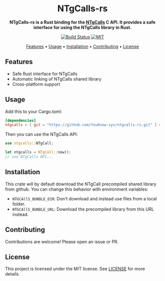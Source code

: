 <h1 align="center">NTgCalls-rs</h1>

<p align="center">
  <b>NTgCalls-rs is a Rust binding for the <a href="https://github.com/pytgcalls/ntgcalls">NTgCalls</a> C API. It provides a safe interface for using the NTgCalls library in Rust.</b></br>
</p>

<div align="center">

[![Build Status](https://github.com/YouKnow-sys/ntgcalls-rs/actions/workflows/rust.yml/badge.svg)](https://github.com/YouKnow-sys/ntgcalls-rs/actions?workflow=Rust%20CI)
[![MIT](https://img.shields.io/badge/license-MIT-blue.svg)](https://github.com/YouKnow-sys/ntgcalls-rs/blob/master/LICENSE-MIT)

</div>

<p align="center">
  <a href="#features">Features</a> •
  <a href="#usage">Usage</a> •
  <a href="#installation">Installation</a> •
  <a href="#contributing">Contributing</a> •
  <a href="#license">License</a>
</p>

## Features

- Safe Rust interface for NTgCalls
- Automatic linking of NTgCalls shared library
- Cross-platform support

## Usage

Add this to your Cargo.toml:

```toml
[dependencies]
ntgcalls = { git = "https://github.com/YouKnow-sys/ntgcalls-rs.git" } # not yet released to crates.io
```

Then you can use the NTgCalls API:

```rust
use ntgcalls::NTgCall;

let ntgcalls = NTgCall::new();
// use NTgCalls API...
```

## Installation

This crate will by default download the NTgCall precompiled shared library from github.
You can change this behavior with environment variables:
- `NTGCAllS_BUNDLE_DIR`: Don't download and instead use files from a local folder.
- `NTGCAllS_BUNDLE_URL`: Download the precompiled library from this URL instead.

## Contributing

Contributions are welcome! Please open an issue or PR.

## License

This project is licensed under the MIT license. See [LICENSE](LICENSE-MIT) for more details.

